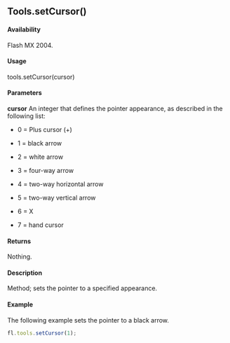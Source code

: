 ## Tools.setCursor()

#### Availability

Flash MX 2004.

#### Usage

tools.setCursor(cursor)

#### Parameters

**cursor** An integer that defines the pointer appearance, as described in the following list:

- 0 = Plus cursor (+)

- 1 = black arrow

- 2 = white arrow

- 3 = four-way arrow

- 4 = two-way horizontal arrow

- 5 = two-way vertical arrow

- 6 = X

- 7 = hand cursor

#### Returns

Nothing.

#### Description

Method; sets the pointer to a specified appearance.

#### Example

The following example sets the pointer to a black arrow.

```javascript
fl.tools.setCursor(1);
```

